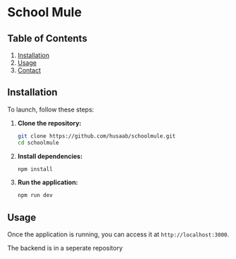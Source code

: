 # School Mule

## Table of Contents
1. [Installation](#installation)
2. [Usage](#usage)
3. [Contact](#contact)

## Installation
To launch, follow these steps:

1. **Clone the repository:**
    ```bash
    git clone https://github.com/husaab/schoolmule.git
    cd schoolmule
    ```

2. **Install dependencies:**
    ```bash
    npm install
    ```

3. **Run the application:**
    ```bash
    npm run dev
    ```

## Usage
Once the application is running, you can access it at `http://localhost:3000`. 

The backend is in a seperate repository


